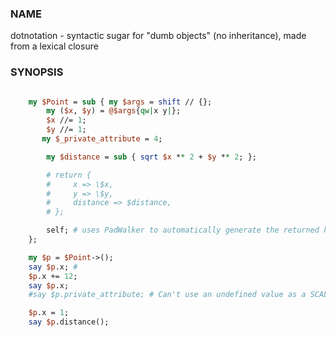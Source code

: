 ### NAME
dotnotation - syntactic sugar for "dumb objects" (no inheritance), made from a lexical closure

### SYNOPSIS
```perl

    my $Point = sub { my $args = shift // {};
        my ($x, $y) = @$args{qw|x y|};
        $x //= 1;
        $y //= 1;
       my $_private_attribute = 4;

        my $distance = sub { sqrt $x ** 2 + $y ** 2; };

        # return {
        #     x => \$x,
        #     y => \$y,
        #     distance => $distance,
        # };

        self; # uses PadWalker to automatically generate the returned hash above
    };

    my $p = $Point->();
    say $p.x; #
    $p.x += 12;
    say $p.x;
    #say $p.private_attribute; # Can't use an undefined value as a SCALAR reference at ...

    $p.x = 1;
    say $p.distance();
```
